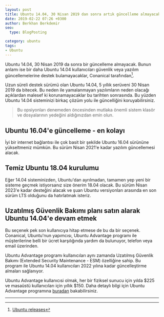 ```yaml
---
layout: post
title: Ubuntu 14.04, 30 Nisan 2019 dan sonra artık güncelleme almayacak
date: 2019-02-22 07:26 +0300
author: Berkhan Berkdemir
seo:
  type: BlogPosting

category: ubuntu
tags:
- Ubuntu
---
```


Ubuntu 14.04, 30 Nisan 2019 da sonra bir güncelleme almayacak. Bunun anlamı
ise bir daha Ubuntu 14.04 kullanıcıları güvenlik veya yazılım güncellemelerine
destek bulamayacaklar, Conanical tarafından[^1].

Uzun süreli destek sürümü olan Ubuntu 14.04, 5 yıllık serüveni 30 Nisan 2019
da bitecek. Bu neden ile yamalanmayan yazılımların neden olacağı açıklardan
malesef ki korunamayacaklar bu tarihten sonrasında. Bu yüzden Ubuntu 14.04
sisteminizi birkaç çözüm yolu ile güncelliğini koruyabilirsiniz.

> Bu opsiyonları denemeden öncesinden mutlaka önemli sistem klasör ve
> dosyalarının yedeğini aldığınızdan emin olun.

## Ubuntu 16.04'e güncelleme - en kolayı

İyi bir internet bağlantısı ile çok basit bir şekilde Ubuntu 16.04 sürününe
yükseltmeniz mümkün. Bu sürüm Nisan 2021'e kadar yazılım güncellemesi alacak.

## Temiz Ubuntu 18.04 kurulumu

Eğer 14.04 sisteminizden, Ubuntu'dan ayrılmadan, tamamen yep yeni bir sisteme
geçmek istiyorsanız size önerim 18.04 olacak. Bu sürüm Nisan 2023'e kadar
desteğini alacak ve şuan Ubuntu versiyonları arasında en son sürüm LTS olduğunu
da hatırlatmak isteriz.

## Uzatılmış Güvenlik Bakımı planı satın alarak Ubuntu 14.04'e devam etmek

Bu seçenek pek son kullanıcıya hitap etmese de bu da bir seçenek. Conanical,
Ubuntu'nun yapımcısı, Ubuntu Advantage programı ile müşterilerine belli bir
ücret karşılığında yardım da bulunuyor, telefon veya email üzerinden.

Ubuntu Advantage programı kullanıcıları aynı zamanda Uzatılmış Güvenlik Bakımı
(Extended Security Maintenance - ESM) özelliğine sahip. Bu program ile
Ubuntu 14.04 kullanıcıları 2022 yılına kadar güncelleştirme almaları
sağlanıyor.

Ubuntu Advantage kullanıcısi olmak, her bir fiziksel sunucu için yılda $225 ve
masaüstü kullanıcıları için yıllık $150. Daha detaylı bilgi için Ubuntu
Advantage programına [buradan](https://www.ubuntu.com/support/plans-and-pricing)
bakabilirsiniz.

---

[^1]: [Ubuntu releases](https://wiki.ubuntu.com/Releases)
